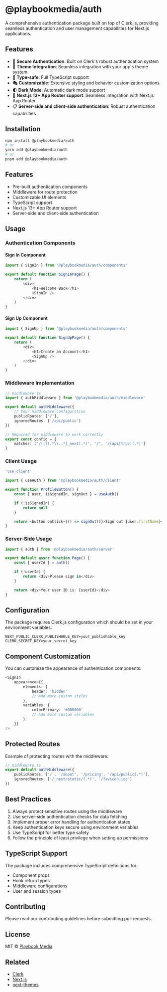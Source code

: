 # @playbookmedia/auth

A comprehensive authentication package built on top of Clerk.js, providing seamless authentication and user management capabilities for Next.js applications.

## Features

- 🔐 **Secure Authentication**: Built on Clerk's robust authentication system
- 🎨 **Theme Integration**: Seamless integration with your app's theme system
- 🎯 **Type-safe**: Full TypeScript support
- 🎭 **Customizable**: Extensive styling and behavior customization options
- 🌓 **Dark Mode**: Automatic dark mode support
- 🚀 **Next.js 13+ App Router support**: Seamless integration with Next.js App Router
- 📋 **Server-side and client-side authentication**: Robust authentication capabilities

## Installation

```bash
npm install @playbookmedia/auth
# or
yarn add @playbookmedia/auth
# or
pnpm add @playbookmedia/auth
```

## Features

- Pre-built authentication components
- Middleware for route protection
- Customizable UI elements
- TypeScript support
- Next.js 13+ App Router support
- Server-side and client-side authentication

## Usage

### Authentication Components

#### Sign In Component

```typescript
import { SignIn } from '@playbookmedia/auth/components'

export default function SignInPage() {
    return (
        <div>
            <h1>Welcome Back</h1>
            <SignIn />
        </div>
    )
}
```

#### Sign Up Component

```typescript
import { SignUp } from '@playbookmedia/auth/components'

export default function SignUpPage() {
    return (
        <div>
            <h1>Create an Account</h1>
            <SignUp />
        </div>
    )
}
```

### Middleware Implementation

```typescript
// middleware.ts
import { authMiddleware } from '@playbookmedia/auth/middleware'

export default authMiddleware({
    // Your middleware configuration
    publicRoutes: ['/'],
    ignoredRoutes: ['/api/public']
})

// Required for middleware to work correctly
export const config = {
    matcher: ['/((?!.*\\..*|_next).*)', '/', '/(api|trpc)(.*)']
}
```

### Client Usage

```typescript
'use client'

import { useAuth } from '@playbookmedia/auth/client'

export function ProfileButton() {
    const { user, isSignedIn, signOut } = useAuth()

    if (!isSignedIn) {
        return null
    }

    return <button onClick={() => signOut()}>Sign out {user.firstName}</button>
}
```

### Server-Side Usage

```typescript
import { auth } from '@playbookmedia/auth/server'

export default async function Page() {
    const { userId } = auth()

    if (!userId) {
        return <div>Please sign in</div>
    }

    return <div>Your user ID is: {userId}</div>
}
```

## Configuration

The package requires Clerk.js configuration which should be set in your environment variables:

```env
NEXT_PUBLIC_CLERK_PUBLISHABLE_KEY=your_publishable_key
CLERK_SECRET_KEY=your_secret_key
```

## Component Customization

You can customize the appearance of authentication components:

```typescript
<SignIn
    appearance={{
        elements: {
            header: 'hidden'
            // Add more custom styles
        },
        variables: {
            colorPrimary: '#000000'
            // Add more custom variables
        }
    }}
/>
```

## Protected Routes

Example of protecting routes with the middleware:

```typescript
// middleware.ts
export default authMiddleware({
    publicRoutes: ['/', '/about', '/pricing', '/api/public(.*)'],
    ignoredRoutes: ['/_next/static/(.*)', '/favicon.ico']
})
```

## Best Practices

1. Always protect sensitive routes using the middleware
2. Use server-side authentication checks for data fetching
3. Implement proper error handling for authentication states
4. Keep authentication keys secure using environment variables
5. Use TypeScript for better type safety
6. Follow the principle of least privilege when setting up permissions

## TypeScript Support

The package includes comprehensive TypeScript definitions for:

- Component props
- Hook return types
- Middleware configurations
- User and session types

## Contributing

Please read our contributing guidelines before submitting pull requests.

## License

MIT © [Playbook Media](https://github.com/playbookmedia)

## Related

- [Clerk](https://clerk.com)
- [Next.js](https://nextjs.org)
- [next-themes](https://github.com/pacocoursey/next-themes)
